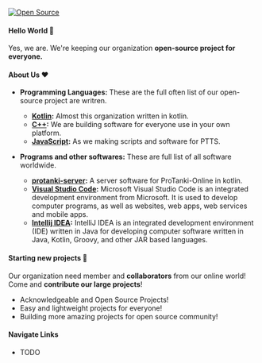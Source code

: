 [![Open Source](https://readme-typing-svg.herokuapp.com?size=30&center=true&multiline=true&width=960&height=200&lines=Hello%2C+This+is+PTTS-team%F0%9F%91%8B;We+group+of+Developers+prefer+open+source+projects+%F0%9F%A4%9D;Thank+you+for+contributor+and+collborators%F0%9F%92%95)](https://ptts0.tk/)
#### Hello World :wave:
Yes, we are. We're keeping our organization **open-source project for everyone.**

#### About Us :heart:
- **Programming Languages:** These are the full often list of our open-source project are writren.
  - **[Kotlin](https://kotlinlang.org):** Almost this organization written in kotlin.
  - **[C++](https://microsoft.com):** We are building software for everyone use in your own platform.
  - **[JavaScript](https://javascript.com/):** As we making scripts and software for PTTS.
  
- **Programs and other softwares:** These are full list of all software worldwide.
  - **[protanki-server](https://github.com/Assasans/protanki-server):** A server software for ProTanki-Online in kotlin.
  - **[Visual Studio Code](https://code.visualstudio.com/):** Microsoft Visual Studio Code is an integrated development environment from Microsoft. It is used to develop computer programs, as well as websites, web apps, web services and mobile apps.
  - **[Intellij IDEA](https://www.jetbrains.com/idea/):** IntelliJ IDEA is an integrated development environment (IDE) written in Java for developing computer software written in Java, Kotlin, Groovy, and other JAR based languages.

#### Starting new projects :thinking:
Our organization need member and **collaborators** from our online world! <br>
Come and **contribute our large projects**!
- Acknowledgeable and Open Source Projects!
- Easy and lightweight projects for everyone!
- Building more amazing projects for open source community!

#### Navigate Links
  - TODO
